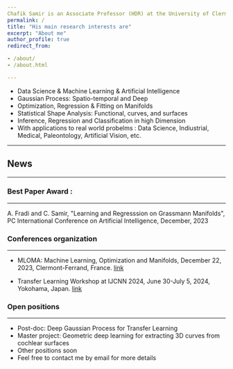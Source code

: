 ```yaml
---
Chafik Samir is an Associate Professor (HDR) at the University of Clermont Auvergne (UCA) and member of LIMOS (CNRS UMR 6158) Laboratory, France. He obtained his PhD from the University of Sciences and Technologies of Lille in 2007. After spending two years as a postdoctoral fellow in the Machine Learning Group at UCL, he joined UCA as an Assistant Professor in 2009.
permalink: /
title: "His main research interests are"
excerpt: "About me"
author_profile: true
redirect_from: 

- /about/
- /about.html

---
```


- Data Science & Machine Learning & Artificial Intelligence
- Gaussian Process: Spatio-temporal and Deep
- Optimization, Regression & Fitting on Manifolds
- Statistical Shape Analysis: Functional, curves, and surfaces
- Inference, Regression and Classification in high Dimension
- With applications to real world probelms : Data Science, Indiustrial, Medical, Paleontology,  Artificial Vision,  etc.
  
-------------------
## News 
-------------------

### Best Paper Award :
---------------------
A. Fradi and C. Samir, "Learning and Regresssion on Grassmann Manifolds", 
PC International Conference on Artificial Intelligence, December, 2023

### Conferences organization
-------------------
- MLOMA: Machine Learning, Optimization and Manifolds, December 22, 2023, Clermont-Ferrand, France. 
[link](https://mloma.sciencesconf.org/)

- Transfer Learning Workshop at IJCNN 2024, June 30-July 5, 2024, Yokohama, Japan.
[link](https://2024.ieeewcci.org/workshops)

### Open positions
-------------------

- Post-doc:  Deep Gaussian Process for Transfer Learning
- Master project: Geometric deep learning for extracting 3D curves from cochlear surfaces     
- Other positions soon 
- Feel free to contact me by email for more details 
